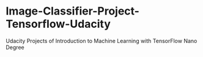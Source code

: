 # Image-Classifier-Project-Tensorflow-Udacity
Udacity Projects of Introduction to Machine Learning with TensorFlow Nano Degree
